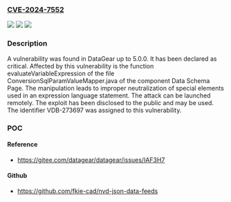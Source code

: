 ### [CVE-2024-7552](https://cve.mitre.org/cgi-bin/cvename.cgi?name=CVE-2024-7552)
![](https://img.shields.io/static/v1?label=Product&message=DataGear&color=blue)
![](https://img.shields.io/static/v1?label=Version&message=%3D%205.0%20&color=brighgreen)
![](https://img.shields.io/static/v1?label=Vulnerability&message=CWE-917%20Improper%20Neutralization%20of%20Special%20Elements%20used%20in%20an%20Expression%20Language%20Statement&color=brighgreen)

### Description

A vulnerability was found in DataGear up to 5.0.0. It has been declared as critical. Affected by this vulnerability is the function evaluateVariableExpression of the file ConversionSqlParamValueMapper.java of the component Data Schema Page. The manipulation leads to improper neutralization of special elements used in an expression language statement. The attack can be launched remotely. The exploit has been disclosed to the public and may be used. The identifier VDB-273697 was assigned to this vulnerability.

### POC

#### Reference
- https://gitee.com/datagear/datagear/issues/IAF3H7

#### Github
- https://github.com/fkie-cad/nvd-json-data-feeds

